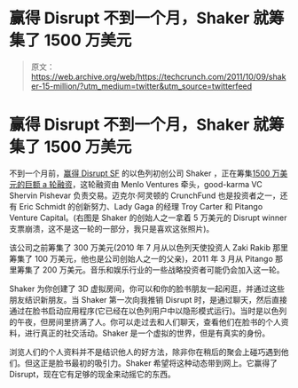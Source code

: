# 赢得 Disrupt 不到一个月，Shaker 就筹集了 1500 万美元

> 原文：<https://web.archive.org/web/https://techcrunch.com/2011/10/09/shaker-15-million/?utm_medium=twitter&utm_source=twitterfeed>

# 赢得 Disrupt 不到一个月，Shaker 就筹集了 1500 万美元

不到一个月前，[赢得 Disrupt SF](https://web.archive.org/web/20230314012849/https://techcrunch.com/2011/09/14/and-the-winner-of-techcrunch-disrupt-is-shaker/) 的以色列初创公司 Shaker ，正在筹集[1500 万美元的巨额 a 轮融资](https://web.archive.org/web/20230314012849/http://uncrunched.com/2011/10/09/techcrunch-disrupt-champion-shaker-shakes-down-investors-for-15-million/)，这轮融资由 Menlo Ventures 牵头，good-karma VC Shervin Pishevar 负责交易。迈克尔·阿灵顿的 CrunchFund 也是投资者之一，还有 Eric Schmidt 的创新努力、Lady Gaga 的经理 Troy Carter 和 Pitango Venture Capital。(右图是 Shaker 的创始人之一拿着 5 万美元的 Disrupt winner 支票崩溃，这不是这一轮的一部分，我只是喜欢这张照片)。

该公司之前筹集了 300 万美元(2010 年 7 月从以色列天使投资人 Zaki Rakib 那里筹集了 100 万美元，他也是公司创始人之一的父亲)，2011 年 3 月从 Pitango 那里筹集了 200 万美元。音乐和娱乐行业的一些战略投资者可能仍会加入这一轮。

Shaker 为你创建了 3D 虚拟房间，你可以和你的脸书朋友一起闲逛，并通过这些朋友结识新朋友。当 Shaker 第一次向我推销 Disrupt 时，是通过聊天，然后直接通过在脸书启动应用程序(它已经在以色列用户中以隐形模式运行)。当时是以色列的午夜，但房间里挤满了人。你可以走过去和人们聊天，查看他们在脸书的个人资料，进行真正的社交活动。Shaker 是一个虚拟的世界，但是有真实的身份。

浏览人们的个人资料并不是结识他人的好方法，除非你在稍后的聚会上碰巧遇到他们。但这正是脸书最初的吸引力。Shaker 希望将这种动态带到网上。它赢得了 Disrupt，现在它有足够的现金来动摇它的东西。